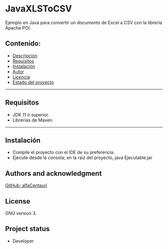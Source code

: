 # JavaXLSToCSV
Ejemplo en Java para convertir un documento de Excel a CSV con la librería Apache POI.

## Contenido:
- [Descripción](https://github.com/alfaCentauri/JavaXLSToCSV#javaxlstocsv)
- [Requisitos](https://github.com/alfaCentauri/JavaXLSToCSV#requisitos)
- [Instalación](https://github.com/alfaCentauri/JavaXLSToCSV#instalaci%C3%B3n)
- [Autor](https://github.com/alfaCentauri/JavaXLSToCSV#authors-and-acknowledgment)
- [Licencia](https://github.com/alfaCentauri/JavaXLSToCSV#license)
- [Estado del proyecto](https://github.com/alfaCentauri/JavaXLSToCSV#project-status)

***

## Requisitos

* JDK 11 ó superior.
* Librerias de Maven.

***

## Instalación
* Compile el proyecto con el IDE de su preferencia.
* Ejecute desde la consola; en la raíz del proyecto, java Ejecutable.jar

## Authors and acknowledgment
[GitHub: alfaCentauri](https://gitlab.com/alfaCentauri1)

## License
GNU version 3.

## Project status
* Developer